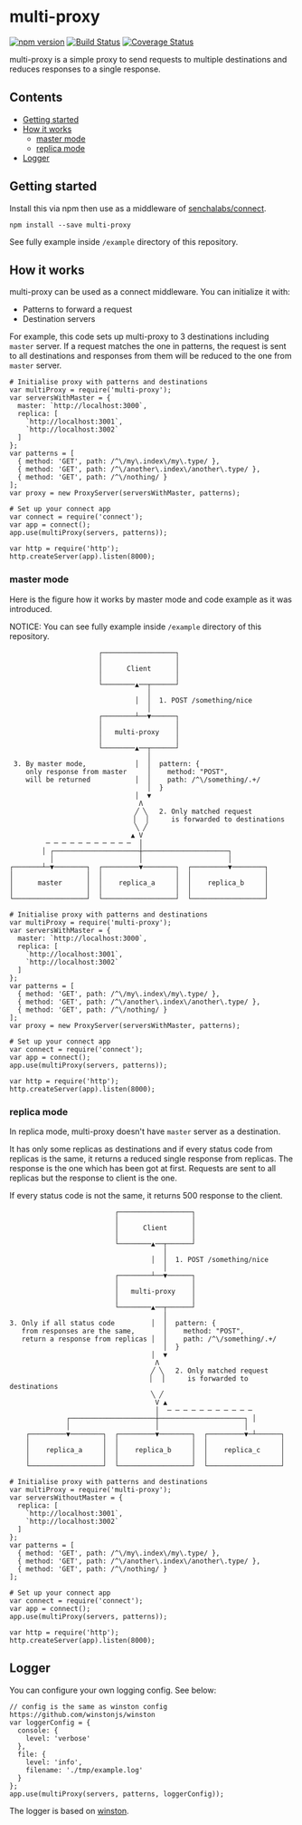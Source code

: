 multi-proxy
==========

[![npm version](https://badge.fury.io/js/multi-proxy.svg)](https://badge.fury.io/js/multi-proxy) [![Build Status](https://travis-ci.org/mookjp/multi-proxy.svg)](https://travis-ci.org/mookjp/multi-proxy) [![Coverage Status](https://coveralls.io/repos/mookjp/multi-proxy/badge.svg?branch=master&service=github)](https://coveralls.io/github/mookjp/multi-proxy?branch=master)

multi-proxy is a simple proxy to send requests to multiple destinations and
reduces responses to a single response.

<!-- START doctoc generated TOC please keep comment here to allow auto update -->
<!-- DON'T EDIT THIS SECTION, INSTEAD RE-RUN doctoc TO UPDATE -->
## Contents

- [Getting started](#getting-started)
- [How it works](#how-it-works)
  - [master mode](#master-mode)
  - [replica mode](#replica-mode)
- [Logger](#logger)

<!-- END doctoc generated TOC please keep comment here to allow auto update -->


## Getting started

Install this via npm then use as a middleware of [senchalabs/connect](https://github.com/senchalabs/connect).

```
npm install --save multi-proxy
```

See fully example inside `/example` directory of this repository.

## How it works

multi-proxy can be used as a connect middleware. You can initialize it with:

* Patterns to forward a request
* Destination servers

For example, this code sets up multi-proxy to 3 destinations including `master` server. 
If a request matches the one in patterns, the request is sent to all
destinations and responses from them will be reduced to the one from `master` server.

```
# Initialise proxy with patterns and destinations
var multiProxy = require('multi-proxy');
var serversWithMaster = {
  master: `http://localhost:3000`,
  replica: [
    `http://localhost:3001`,
    `http://localhost:3002`
  ]
};
var patterns = [
  { method: 'GET', path: /^\/my\.index\/my\.type/ },
  { method: 'GET', path: /^\/another\.index\/another\.type/ },
  { method: 'GET', path: /^\/nothing/ }
];
var proxy = new ProxyServer(serversWithMaster, patterns);

# Set up your connect app
var connect = require('connect');
var app = connect();
app.use(multiProxy(servers, patterns));

var http = require('http');
http.createServer(app).listen(8000);
```

### master mode

Here is the figure how it works by master mode and code example as it was introduced.

NOTICE: You can see fully example inside `/example` directory of this repository.

```
                      ┌──────────────────┐
                      │                  │
                      │      Client      │
                      │                  │
                      └────────▲──┬──────┘
                                  │
                               │  │  1. POST /something/nice
                                  │
                      ┌────────┴──▼──────┐
                      │                  │
                      │   multi-proxy    │
                      │                  │
                      └────────▲──┬──────┘
                                  │
 3. By master mode,            │  │  pattern: {
    only response from master     │    method: "POST",
    will be returned           │  │    path: /^\/something/.+/
                                  │  }
                               │  ▼
                                Λ
                               ╱ ╲   2. Only matched request
                              ▕   ▏     is forwarded to destinations
                               ╲ ╱
                              ▲ V
         ─ ─ ─ ─ ─ ─ ─ ─ ─ ─ ─  │
        │ ┌─────────────────────┼─────────────────────┐
          │                     │                     │
┌───────┴─▼────────┐  ┌─────────▼────────┐  ┌─────────▼────────┐
│                  │  │                  │  │                  │
│      master      │  │    replica_a     │  │    replica_b     │
│                  │  │                  │  │                  │
└──────────────────┘  └──────────────────┘  └──────────────────┘
```

```
# Initialise proxy with patterns and destinations
var multiProxy = require('multi-proxy');
var serversWithMaster = {
  master: `http://localhost:3000`,
  replica: [
    `http://localhost:3001`,
    `http://localhost:3002`
  ]
};
var patterns = [
  { method: 'GET', path: /^\/my\.index\/my\.type/ },
  { method: 'GET', path: /^\/another\.index\/another\.type/ },
  { method: 'GET', path: /^\/nothing/ }
];
var proxy = new ProxyServer(serversWithMaster, patterns);

# Set up your connect app
var connect = require('connect');
var app = connect();
app.use(multiProxy(servers, patterns));

var http = require('http');
http.createServer(app).listen(8000);
```

### replica mode

In replica mode, multi-proxy doesn't have `master` server as a destination.

It has only some replicas as destinations and if every status code from replicas is the same,
it returns a reduced single response from replicas. The response is the one which has been got at first.
Requests are sent to all replicas but the response to client is the one.

If every status code is not the same, it returns 500 response to the client.

```
                          ┌──────────────────┐
                          │                  │
                          │      Client      │
                          │                  │
                          └────────▲──┬──────┘
                                      │
                                   │  │  1. POST /something/nice
                                      │
                          ┌────────┴──▼──────┐
                          │                  │
                          │   multi-proxy    │
                          │                  │
                          └────────▲──┬──────┘
                                      │
3. Only if all status code         │  │  pattern: {
   from responses are the same,       │    method: "POST",
   return a response from replicas │  │    path: /^\/something/.+/
                                      │  }
                                   │  ▼
                                    Λ
                                   ╱ ╲   2. Only matched request
                                  ▕   ▏     is forwarded to destinations
                                   ╲ ╱
                                    V ▲
                                    │  ─ ─ ─ ─ ─ ─ ─ ─ ─ ─ ─
              ┌─────────────────────┼─────────────────────┐ │
              │                     │                     │
    ┌─────────▼────────┐  ┌─────────▼────────┐  ┌─────────▼─┴──────┐
    │                  │  │                  │  │                  │
    │    replica_a     │  │    replica_b     │  │    replica_c     │
    │                  │  │                  │  │                  │
    └──────────────────┘  └──────────────────┘  └──────────────────┘
```

```
# Initialise proxy with patterns and destinations
var multiProxy = require('multi-proxy');
var serversWithoutMaster = {
  replica: [
    `http://localhost:3001`,
    `http://localhost:3002`
  ]
};
var patterns = [
  { method: 'GET', path: /^\/my\.index\/my\.type/ },
  { method: 'GET', path: /^\/another\.index\/another\.type/ },
  { method: 'GET', path: /^\/nothing/ }
];

# Set up your connect app
var connect = require('connect');
var app = connect();
app.use(multiProxy(servers, patterns));

var http = require('http');
http.createServer(app).listen(8000);
```

## Logger

You can configure your own logging config. See below:

```
// config is the same as winston config https://github.com/winstonjs/winston
var loggerConfig = {
  console: {
    level: 'verbose'
  },
  file: {
    level: 'info',
    filename: './tmp/example.log'
  }
};
app.use(multiProxy(servers, patterns, loggerConfig));
```

The logger is based on [winston](https://github.com/winstonjs/winston).
